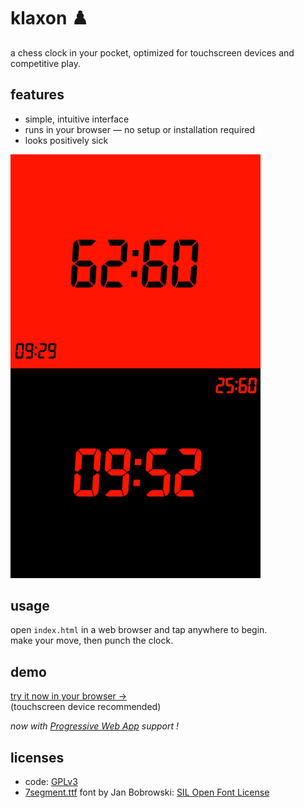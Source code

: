 # klaxon ♟️

a chess clock in your pocket, optimized for touchscreen devices and competitive play.

## features
- simple, intuitive interface
- runs in your browser — no setup or installation required
- looks positively sick

<a href="https://hunterirving.github.io/klaxon/"><img src="readme_images/klaxon.gif" width="400px"></a>

## usage
open `index.html` in a web browser and tap anywhere to begin.<br>
make your move, then punch the clock.

## demo
[try it now in your browser →](https://hunterirving.github.io/klaxon/)<br>
(touchscreen device recommended)

<i>now with <a href="https://developer.mozilla.org/en-US/docs/Web/Progressive_web_apps/Guides/Installing">Progressive Web App</a> support !</i>

## licenses
- code: [GPLv3](licenses/LICENSE)
- [7segment.ttf](https://torinak.com/font/7-segment) font by Jan Bobrowski: [SIL Open Font License](licenses/OFL.txt)